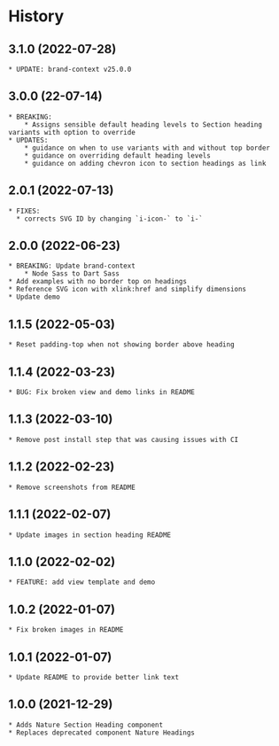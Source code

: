 # History

## 3.1.0 (2022-07-28)
    * UPDATE: brand-context v25.0.0

## 3.0.0 (22-07-14)
    * BREAKING:
        * Assigns sensible default heading levels to Section heading variants with option to override
    * UPDATES:
        * guidance on when to use variants with and without top border
        * guidance on overriding default heading levels
        * guidance on adding chevron icon to section headings as link

## 2.0.1 (2022-07-13)
    * FIXES:
      * corrects SVG ID by changing `i-icon-` to `i-`
## 2.0.0 (2022-06-23)
    * BREAKING: Update brand-context
        * Node Sass to Dart Sass
    * Add examples with no border top on headings
    * Reference SVG icon with xlink:href and simplify dimensions
    * Update demo

## 1.1.5 (2022-05-03)
    * Reset padding-top when not showing border above heading

## 1.1.4 (2022-03-23)
    * BUG: Fix broken view and demo links in README

## 1.1.3 (2022-03-10)
    * Remove post install step that was causing issues with CI

## 1.1.2 (2022-02-23)
    * Remove screenshots from README

## 1.1.1 (2022-02-07)
    * Update images in section heading README

## 1.1.0 (2022-02-02)
    * FEATURE: add view template and demo

## 1.0.2 (2022-01-07)
    * Fix broken images in README

## 1.0.1 (2022-01-07)
    * Update README to provide better link text

## 1.0.0 (2021-12-29)
    * Adds Nature Section Heading component
    * Replaces deprecated component Nature Headings
